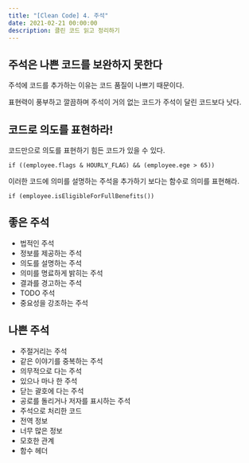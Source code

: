```yaml
---
title: "[Clean Code] 4. 주석"
date: 2021-02-21 00:00:00
description: 클린 코드 읽고 정리하기
---
```


## 주석은 나쁜 코드를 보완하지 못한다

주석에 코드를 추가하는 이유는 코드 품질이 나쁘기 때문이다.

표현력이 풍부하고 깔끔하며 주석이 거의 없는 코드가 주석이 달린 코드보다 낫다.

## 코드로 의도를 표현하라!

코드만으로 의도를 표현하기 힘든 코드가 있을 수 있다.

```
if ((employee.flags & HOURLY_FLAG) && (employee.ege > 65))
```

이러한 코드에 의미를 설명하는 주석을 추가하기 보다는 함수로 의미를 표현해라.

```
if (employee.isEligibleForFullBenefits())
```

## 좋은 주석

- 법적인 주석
- 정보를 제공하는 주석
- 의도를 설명하는 주석
- 의미를 명료하게 밝히는 주석
- 결과를 경고하는 주석
- TODO 주석
- 중요성을 강조하는 주석

## 나쁜 주석

- 주절거리는 주석
- 같은 이야기를 중복하는 주석
- 의무적으로 다는 주석
- 있으나 마나 한 주석
- 닫는 괄호에 다는 주석
- 공로를 돌리거나 저자를 표시하는 주석
- 주석으로 처리한 코드
- 전역 정보
- 너무 많은 정보
- 모호한 관계
- 함수 헤더